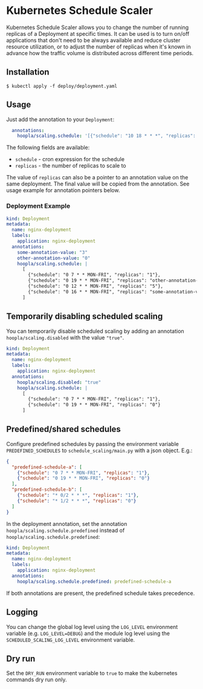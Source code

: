 ﻿# Kubernetes Schedule Scaler

Kubernetes Schedule Scaler allows you to change the number of running replicas
of a Deployment at specific times. It can be used is to turn on/off
applications that don't need to be always available and reduce cluster resource
utilization, or to adjust the number of replicas when it's known in advance how
the traffic volume is distributed across different time periods.

## Installation

```
$ kubectl apply -f deploy/deployment.yaml
```

## Usage

Just add the annotation to your `Deployment`:

```yaml
  annotations:
    hoopla/scaling.schedule: '[{"schedule": "10 18 * * *", "replicas": "3"}]'
```

The following fields are available:

- `schedule` - cron expression for the schedule
- `replicas` - the number of replicas to scale to

The value of `replicas` can also be a pointer to an annotation value on the same deployment.
The final value will be copied from the annotation. See usage example for annotation pointers below.

### Deployment Example

```yaml
kind: Deployment
metadata:
  name: nginx-deployment
  labels:
    application: nginx-deployment
  annotations:
    some-annotation-value: "3"
    other-annotation-value: "0"
    hoopla/scaling.schedule: |
      [
        {"schedule": "0 7 * * MON-FRI", "replicas": "1"},
        {"schedule": "0 19 * * MON-FRI", "replicas": "other-annotation-value"},
        {"schedule": "0 12 * * MON-FRI", "replicas": "5"},
        {"schedule": "0 16 * * MON-FRI", "replicas": "some-annotation-value"}
      ]
```

## Temporarily disabling scheduled scaling

You can temporarily disable scheduled scaling by adding an annotation `hoopla/scaling.disabled` with the value `"true"`.

```yaml
kind: Deployment
metadata:
  name: nginx-deployment
  labels:
    application: nginx-deployment
  annotations:
    hoopla/scaling.disabled: "true"
    hoopla/scaling.schedule: |
      [
        {"schedule": "0 7 * * MON-FRI", "replicas": "1"},
        {"schedule": "0 19 * * MON-FRI", "replicas": "0"}
      ]
```

## Predefined/shared schedules

Configure predefined schedules by passing the environment variable `PREDEFINED_SCHEDULES` to `schedule_scaling/main.py` with
a json object. E.g.:

```json
{
  "predefined-schedule-a": [
    {"schedule": "0 7 * * MON-FRI", "replicas": "1"},
    {"schedule": "0 19 * * MON-FRI", "replicas": "0"}
  ],
  "predefined-schedule-b": [
    {"schedule": "* 0/2 * * *", "replicas": "1"},
    {"schedule": "* 1/2 * * *", "replicas": "0"}
  ]
}
```

In the deployment annotation, set the annotation `hoopla/scaling.schedule.predefined` instead of `hoopla/scaling.schedule.predefined`:

```yaml
kind: Deployment
metadata:
  name: nginx-deployment
  labels:
    application: nginx-deployment
  annotations:
    hoopla/scaling.schedule.predefined: predefined-schedule-a
```

If both annotations are present, the predefined schedule takes precedence.

## Logging

You can change the global log level using the `LOG_LEVEL` environment variable (e.g. `LOG_LEVEL=DEBUG`)
and the module log level using the `SCHEDULED_SCALING_LOG_LEVEL` environment variable.

## Dry run

Set the `DRY_RUN` environment variable to `true` to make the kubernetes commands dry run only.
